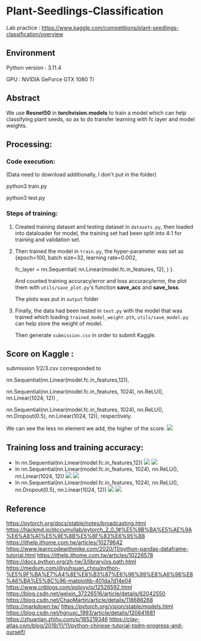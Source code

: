 # Plant-Seedlings-Classification
Lab practice : https://www.kaggle.com/competitions/plant-seedlings-classification/overview

## Environment
Python version : 3.11.4

GPU : NVIDIA GeForce GTX 1080 Ti


## Abstract
We use **Resnet50** in **torchvision.models** to train a model which can help classifying plant seeds, so as to do transfer learning with fc layer and model weights.

## Processing:
### Code execution:
(Data need to download additionally, I don't put in the folder)

python3 train.py

python3 test.py
### Steps of training:
1. Created training dataset and testing dataset in `datasets.py`, then loaded into dataloader for model, the training set had been split into 4:1 for training and validation set.
2. Then trained the model in `train.py`, the hyper-parameter was set as {epoch=100, batch size=32, learning rate=0.002,

   
    fc_layer = nn.Sequential(
        nn.Linear(model.fc.in_features, 12),
        ) }.


   And counted training accuracy/error and loss accuracy/error, the plot them with `utils/save_plot.py`'s function **save_acc** and **save_loss**.

   The plots was put in `output` folder

4. Finally, the data had been tested in `test.py` with the model that was trained which loading `trained_model_weight.pth`, `utils/save_model.py` can help store the weight of model.

   Then generate `submission.csv` in order to submit Kaggle.


## Score on Kaggle :

submission 1/2/3.csv corresponded to 

nn.Sequential(nn.Linear(model.fc.in_features,12)),

nn.Sequential(nn.Linear(model.fc.in_features, 1024), nn.ReLU(), nn.Linear(1024, 12)) ,

nn.Sequential(nn.Linear(model.fc.in_features, 1024), nn.ReLU(), nn.Dropout(0.5), nn.Linear(1024, 12)), respectively.

We can see the less nn element we add, the higher of the score.
![](kaggle_score.png)
   


## Training loss and training accuracy:
- In nn.Sequential(nn.Linear(model.fc.in_features,12))
![](output/acc1.png)
![](output/loss1.png)
- In nn.Sequential(nn.Linear(model.fc.in_features, 1024), nn.ReLU(), nn.Linear(1024, 12)) 
![](output/acc2.png)
![](output/loss2.png)
- In nn.Sequential(nn.Linear(model.fc.in_features, 1024), nn.ReLU(), nn.Dropout(0.5), nn.Linear(1024, 12))
![](output/acc3.png)
![](output/loss3.png)



## Reference
https://pytorch.org/docs/stable/notes/broadcasting.html
https://hackmd.io/@ccumvllab/pytorch_2_0_1#%E5%9B%BA%E5%AE%9A%E6%A8%A1%E5%9E%8B%E5%8F%83%E6%95%B8
https://ithelp.ithome.com.tw/articles/10279642
https://www.learncodewithmike.com/2020/11/python-pandas-dataframe-tutorial.html
https://ithelp.ithome.com.tw/articles/10226578
https://docs.python.org/zh-tw/3/library/os.path.html
https://medium.com/@yuhsuan_chou/python-%E5%9F%BA%E7%A4%8E%E8%B3%87%E6%96%99%E8%A6%96%E8%A6%BA%E5%8C%96-matplotlib-401da7d14e04
https://www.cnblogs.com/poloyy/p/12526592.html
https://blog.csdn.net/weixin_37226516/article/details/62042550
https://blog.csdn.net/ChaoMartin/article/details/118686268
https://markdown.tw/
https://pytorch.org/vision/stable/models.html
https://blog.csdn.net/hgnuxc_1993/article/details/120641681
https://zhuanlan.zhihu.com/p/165219346
https://clay-atlas.com/blog/2019/11/11/python-chinese-tutorial-tqdm-progress-and-ourself/
